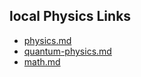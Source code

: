 ## local Physics Links
 - [ physics.md ](https://carlmart.github.io/physics/physics.md)
 - [ quantum-physics.md ](https://carlmart.github.io/physics/quantum-physics.md)
 - [ math.md ](https://carlmart.github.io/physics/math.md)
